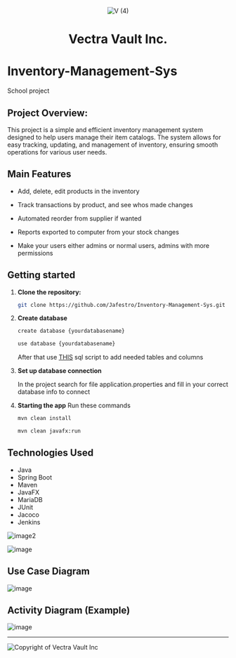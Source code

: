 <p align="center">
  <img src="https://github.com/user-attachments/assets/bb2f3fc5-e002-49c5-8acc-48829643e81c" alt="V (4)" style="max-width: 100%; height: auto;" />
</p>

# <p align="center">Vectra Vault Inc.</p>

# Inventory-Management-Sys
School project


 ## Project Overview:

This project is a simple and efficient inventory management system designed to help users manage their item catalogs. 
The system allows for easy tracking, updating, and management of inventory, ensuring smooth operations for various user needs.

## Main Features


- Add, delete, edit products in the inventory

- Track transactions by product, and see whos made changes

- Automated reorder from supplier if wanted

- Reports exported to computer from your stock changes

- Make your users either admins or normal users, admins with more permissions


## Getting started

1. **Clone the repository:**
    ```sh
    git clone https://github.com/Jafestro/Inventory-Management-Sys.git
    ```

2. **Create database**
   ```sh
   create database {yourdatabasename}
   ```
   ```sh
   use database {yourdatabasename}
   ```
   After that use [THIS](https://github.com/Jafestro/Inventory-Management-Sys/blob/main/sqlscript) sql script to add needed tables and columns

3. **Set up database connection**
   
   In the project search for file application.properties and fill in your correct database info to connect

4. **Starting the app**
   Run these commands
   ```sh
   mvn clean install
   ```
   ```sh
   mvn clean javafx:run
   ```
   
## Technologies Used

  - Java
  - Spring Boot
  - Maven
  - JavaFX
  - MariaDB
  - JUnit
  - Jacoco
  - Jenkins

![image2](https://github.com/user-attachments/assets/9fe66af1-6763-4b66-995f-974c2558c119)



![image](https://github.com/user-attachments/assets/3c305bc0-eafb-402d-9f24-f49847513607)

## Use Case Diagram
![image](https://github.com/user-attachments/assets/4cde667a-cfe7-4657-ae3e-1c7302979ebb)

## Activity Diagram (Example)
![image](https://github.com/user-attachments/assets/9678d025-95cb-45a6-915d-8502d89b6ba7)

------------------------------------------------

![Copyright of Vectra Vault Inc](https://github.com/user-attachments/assets/7257e3f5-ee8f-4eab-a495-60a40e0de3c9)



